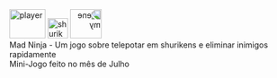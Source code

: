 <img width="64" height="52" alt="player" src="https://github.com/user-attachments/assets/dc5b2c14-32de-4ec6-a541-16873a5d098a" />
<img width="36" height="36" alt="shuriken_static" src="https://github.com/user-attachments/assets/2431f8ec-937e-4dbe-9145-97a80e04cd27" /> 
<img width="56" height="52" alt="enemy" src="https://github.com/user-attachments/assets/6ed93819-5d6e-4f5a-85e8-f4c8391a7704" style="transform: scaleX(-1);" /><br>
Mad Ninja - Um jogo sobre telepotar em shurikens e eliminar inimigos rapidamente <br>
Mini-Jogo feito no mês de Julho



